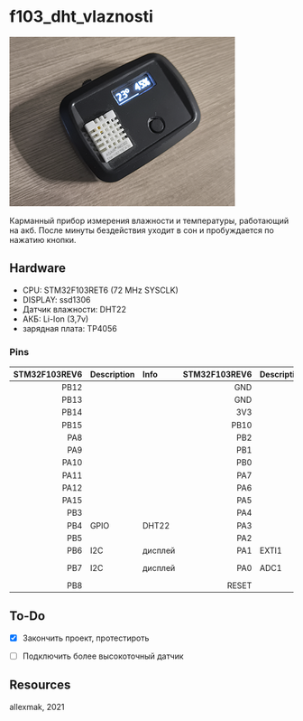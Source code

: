 # f103_dht_vlaznosti

![Screnshot](https://github.com/allexmak1/f103_dht_vlaznosti/blob/main/image/image.png)

Карманный прибор измерения влажности и температуры,
работающий на акб. После минуты бездействия уходит в сон и пробуждается по нажатию кнопки.

## Hardware 
 * CPU: STM32F103RET6 (72 MHz SYSCLK)
 * DISPLAY: ssd1306
 * Датчик влажности: DHT22
 * АКБ: Li-Ion (3,7v) 
 * зарядная плата: TP4056

### Pins

|STM32F103REV6|Description |Info          |STM32F103REV6|Description |Info|
|------------:|:-----------|:-------------|------------:|:-----------|:--------------|
|PB12         |           |               |GND          |        |       |
|PB13         |           |               |GND          |        |       |
|PB14         |           |               |3V3          |        |       |
|PB15         |           |               |PB10         |        |       |
|PA8          |           |               |PB2          |        |       |
|PA9          |           |               |PB1          |        |       |
|PA10         |           |               |PB0          |        |       |
|PA11         |           |               |PA7          |        |       |
|PA12         |           |               |PA6          |        |       |
|PA15         |           |               |PA5          |        |       |
|PB3          |           |               |PA4          |        |       |
|PB4          | GPIO      | DHT22         |PA3          |        |       |
|PB5          |           |               |PA2          |        |        |
|PB6          | I2C       | дисплей       |PA1          | EXTI1  | кнопка |
|PB7          | I2C       | дисплей       |PA0          | ADC1   | заряд с акб |
|PB8          |           |               |RESET        |        |       |


## To-Do

 - [x] Закончить проект, протестироть
 - [ ] Подключить более высокоточный датчик


## Resources

 allexmak, 2021

